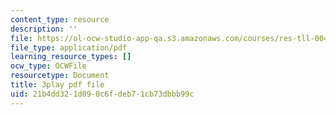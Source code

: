 ```yaml
---
content_type: resource
description: ''
file: https://ol-ocw-studio-app-qa.s3.amazonaws.com/courses/res-tll-004-stem-concept-videos-fall-2013/21b4dd321d090c6fdeb71cb73dbbb99c_nwZ9FbZtOv0.pdf
file_type: application/pdf
learning_resource_types: []
ocw_type: OCWFile
resourcetype: Document
title: 3play pdf file
uid: 21b4dd32-1d09-0c6f-deb7-1cb73dbbb99c
---
```

